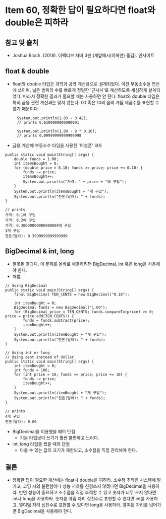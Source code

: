 # Item 60, 정확한 답이 필요하다면 float와 double은 피하라

## 참고 및 출처

- Joshua Bloch. (2018). 이펙티브 자바 3판 (개앞매시(이복연) 옮김). 인사이트

## float & double

- float와 double 타입은 과학과 공학 계산용으로 설계되었다. 이진 부동소수점 연산에 쓰이며, 넓은 범위의 수를 빠르게 정밀한 '근사치'로 계산하도록 세심하게 설계되었다. 따라서 정확한 결과가 필요할 때는 사용하면 안 된다. float와 double 타입은 특히 금융 관련 계산과는 맞지 않는다. 0.1 혹은 10의 음의 거듭 제곱수를 표현할 수 없기 때문이다.

        System.out.println(1.03 - 0.42);
        // prints 0.6100000000000001
        
        System.out.println(1.00 - 9 * 0.10);
        // prints 0.09999999999999998

- 금융 계산에 부동소수 타입을 사용한 '어설픈' 코드
```
public static void main(String[] args) {
    double funds = 1.00;
    int itemsBought = 0;
    for (double price = 0.10; funds >= price; price += 0.10) {
        funds -= price;
        itemsBought++;
        System.out.println("가격: " + price + "에 구입");
    }
    System.out.println(itemsBought + "개 구입");
    System.out.println("잔돈(달라): " + funds);
}

// prints
가격: 0.1에 구입
가격: 0.2에 구입
가격: 0.30000000000000004에 구입
3개 구입
잔돈(달라): 0.3999999999999999
```

## BigDecimal & int, long

- 잘못된 결과다.  이 문제를 올바로 해결하려면 BigDecimal, int 혹은 long을 사용해야 한다.
- 해법
```
// Using BigDecimal
public static void main(String[] args) {
    final BigDecimal TEN_CENTS = new BigDecimal("0.10");

    int itemBought = 0;
    BigDecimal funds = new BigDecimal("1.00");
    for (BigDecimal price = TEN_CENTS; funds.compareTo(price) >= 0; price = price.add(TEN_CENTS)) {
        funds = funds.subtract(price);
        itemBought++;
    }
    System.out.println(itemBought + "개 구입");
    System.out.println("잔돈(달라): " + funds);
}

// Using int or long
// Using cent instead of dollar 
public static void main(String[] args) {
    int itemBought = 0;
    int funds = 100;
    for (int price = 10; funds >= price; price += 10) {
        funds -= price;
        itemBought++;
    }
    System.out.println(itemBought + "개 구입");
    System.out.println("잔돈(달라): " + funds);
}

// prints
4개 구입
잔돈(달라): 0.00
```
- BigDecimal을 이용했을 때의 단점
    - 기본 타입보다 쓰기가 훨씬 불편하고 느리다.
- int, long 타입을 썼을 때의 단점
    - 다룰 수 있는 값의 크기가 제한되고, 소수점을 직접 관리해야 한다.

## 결론

- 정확한 답이 필요한 계산에는 float나 double을 피하라. 소수점 추적은 시스템에 맡기고, 코딩 시의 불편함이나 성능 저하를 신경쓰지 않겠다면 BigDecimal을 사용하라. 반면 성능이 중요하고 소수점을 직접 추적할 수 있고 숫자가 너무 크지 않다면 int나 long을 사용하라. 숫자를 아홉 자리 십진수로 표현할 수 있다면 int를 사용하고, 열여덟 자리 십진수로 표현할 수 있다면 long을 사용하라. 열여덟 자리를 넘어가면 BigDecimal을 사용해야 한다.